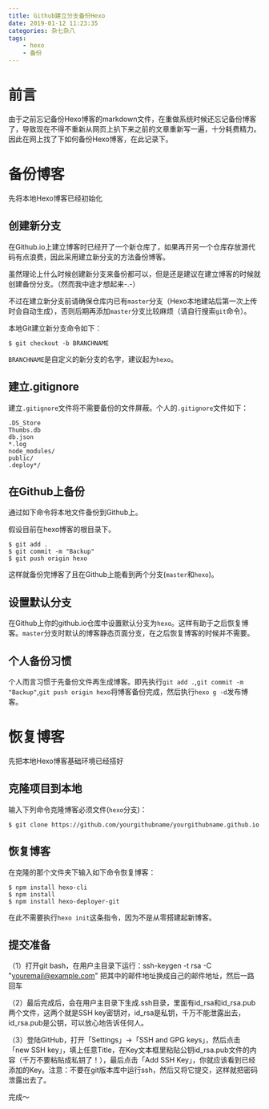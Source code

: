 ```yaml
---
title: Github建立分支备份Hexo
date: 2019-01-12 11:23:35
categories: 杂七杂八
tags:
	- hexo
	- 备份
---
```


# 前言

由于之前忘记备份Hexo博客的markdown文件，在重做系统时候还忘记备份博客了，导致现在不得不重新从网页上扒下来之前的文章重新写一遍，十分耗费精力。因此在网上找了下如何备份Hexo博客，在此记录下。

# 备份博客

先将本地Hexo博客已经初始化

## 创建新分支

在Github.io上建立博客时已经开了一个新仓库了，如果再开另一个仓库存放源代码有点浪费，因此采用建立新分支的方法备份博客。

虽然理论上什么时候创建新分支来备份都可以，但是还是建议在建立博客的时候就创建备份分支。（然而我中途才想起来-.-）

不过在建立新分支前请确保仓库内已有`master`分支（Hexo本地建站后第一次上传时会自动生成），否则后期再添加`master`分支比较麻烦（请自行搜索`git`命令）。

本地Git建立新分支命令如下：

```
$ git checkout -b BRANCHNAME
```

`BRANCHNAME`是自定义的新分支的名字，建议起为`hexo`。

<!--more-->

## 建立.gitignore

建立`.gitignore`文件将不需要备份的文件屏蔽。个人的`.gitignore`文件如下：

```
.DS_Store
Thumbs.db
db.json
*.log
node_modules/
public/
.deploy*/
```

## 在Github上备份

通过如下命令将本地文件备份到Github上。

假设目前在hexo博客的根目录下。

```
$ git add .
$ git commit -m "Backup"
$ git push origin hexo
```

这样就备份完博客了且在Github上能看到两个分支(`master`和`hexo`)。

## 设置默认分支

在Github上你的github.io仓库中设置默认分支为`hexo`。这样有助于之后恢复博客。`master`分支时默认的博客静态页面分支，在之后恢复博客的时候并不需要。

## 个人备份习惯

个人而言习惯于先备份文件再生成博客。即先执行`git add .`,`git commit -m "Backup"`,`git push origin hexo`将博客备份完成，然后执行`hexo g -d`发布博客。

# 恢复博客

先把本地Hexo博客基础环境已经搭好

## 克隆项目到本地

输入下列命令克隆博客必须文件(`hexo`分支)：

```
$ git clone https://github.com/yourgithubname/yourgithubname.github.io
```

## 恢复博客

在克隆的那个文件夹下输入如下命令恢复博客：

```
$ npm install hexo-cli
$ npm install
$ npm install hexo-deployer-git
```

在此不需要执行`hexo init`这条指令，因为不是从零搭建起新博客。



## 提交准备



（1）打开git bash，在用户主目录下运行：ssh-keygen -t rsa -C "youremail@example.com" 把其中的邮件地址换成自己的邮件地址，然后一路回车

（2）最后完成后，会在用户主目录下生成.ssh目录，里面有id_rsa和id_rsa.pub两个文件，这两个就是SSH key密钥对，id_rsa是私钥，千万不能泄露出去，id_rsa.pub是公钥，可以放心地告诉任何人。

（3）登陆GitHub，打开「Settings」-&gt;「SSH and GPG keys」，然后点击「new SSH key」，填上任意Title，在Key文本框里粘贴公钥id_rsa.pub文件的内容（千万不要粘贴成私钥了！），最后点击「Add SSH Key」，你就应该看到已经添加的Key。注意：不要在git版本库中运行ssh，然后又将它提交，这样就把密码泄露出去了。



完成～



